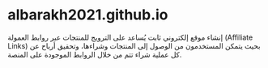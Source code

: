 # albarakh2021.github.io
إنشاء موقع إلكتروني ثابت يُساعد على الترويج للمنتجات عبر روابط العمولة (Affiliate Links) بحيث يتمكن المستخدمون من الوصول إلى المنتجات وشراءها، وتحقيق أرباح عن كل عملية شراء تتم من خلال الروابط الموجودة على المنصة.
